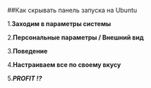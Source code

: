 ##Как скрывать панель запуска на Ubuntu

1.**Заходим в параметры системы**

2.**Персональные параметры / Внешний вид**

3.**Поведение** 

4.**Настраиваем все по своему вкусу**

5.***PROFIT !?***
